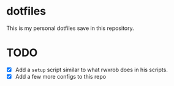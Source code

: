 # dotfiles

This is my personal dotfiles save in this repository.

# TODO

- [x] Add a `setup` script similar to what rwxrob does in his scripts.
- [x] Add a few more configs to this repo
